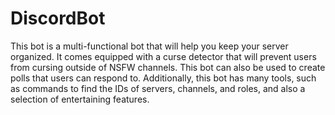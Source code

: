 # DiscordBot
This bot is a multi-functional bot that will help you keep your server organized. It comes equipped with a curse detector that will prevent users from cursing outside of NSFW channels. This bot can also be used to create polls that users can respond to. Additionally, this bot has many tools, such as commands to find the IDs of servers, channels, and roles, and also a selection of entertaining features.

